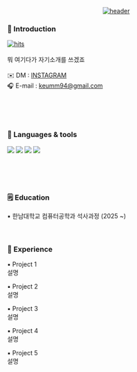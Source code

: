 <!-- 헤더 이미지 -->
<center>
  <a href="https://ibb.co/VWS5ssWq"><img src="https://i.ibb.co/MDVQmmDC/header.png" alt="header" border="0"></a>
</center>

<!-- 자기소개/희망직무 -->
<h3>🤍 Introduction <br/></h3>

<a href="https://hitmeup-backend-593087166771.asia-northeast1.run.app"><img src="https://hitmeup-backend-593087166771.asia-northeast1.run.app/api/count/increment?url=https%253A%252F%252Fgithub.com%252Fkeumm94&title=hits&title_bg=333446&count_bg=7f8caa&edge_flat=false" alt="hits"/></a><br/><br/>
뭐 여기다가 자기소개를 쓰겠죠
 <br/><br/>
 ✉️ DM : <a href="https://www.instagram.com/rln9_4/">INSTAGRAM</a><br/>
 🎧 E-mail : keumm94@gmail.com <br/>


 <br/><br/><br/>


<!-- 스킬 -->
<h3>🔧 Languages & tools <br/></h3>



<img src="https://img.shields.io/badge/JavaScript-7F8CAA?style=for-the-badge&logo=JavaScript&logoColor=white">
<img src="https://img.shields.io/badge/C-7F8CAA?style=for-the-badge&logo=c&logoColor=white"> 
<img src="https://img.shields.io/badge/Python-7F8CAA?style=for-the-badge&logo=Python&logoColor=white"> 
<img src="https://img.shields.io/badge/markdown-7F8CAA?style=for-the-badge&logo=markdown&logoColor=white">


<br/><br/><br/>



<!-- 학력 -->
<h3>🗒 Education <br/></h3>
▪️ 한남대학교 컴퓨터공학과 석사과정 (2025 ~)
<br/><br/><br/>



<!-- 프로젝트 -->
<h3>📄 Experience <br/></h3>


  ▪️ Project 1<br/>
     설명

  ▪️ Project 2<br/>
     설명

  ▪️ Project 3<br/>
     설명

  ▪️ Project 4<br/>
     설명

  ▪️ Project 5<br/>
      설명

<br/><br/><br/>

